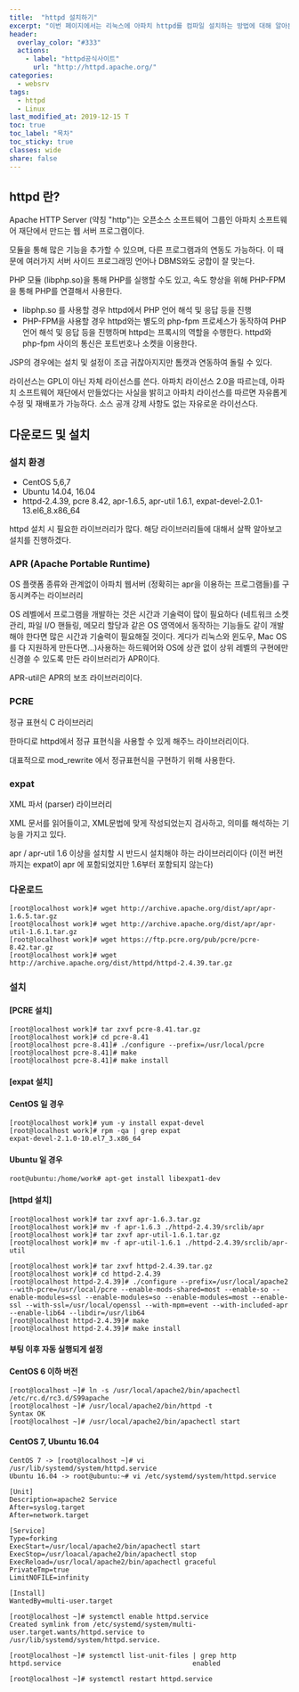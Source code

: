```yaml
---
title:  "httpd 설치하기"
excerpt: "이번 페이지에서는 리눅스에 아파치 httpd를 컴파일 설치하는 방법에 대해 알아본다."
header:
  overlay_color: "#333"
  actions:
    - label: "httpd공식사이트"
      url: "http://httpd.apache.org/"
categories:
  - websrv
tags:
  - httpd
  - Linux
last_modified_at: 2019-12-15 T
toc: true
toc_label: "목차"
toc_sticky: true
classes: wide
share: false
---
```


## httpd 란?

Apache HTTP Server (약칭 "http")는 오픈소스 소프트웨어 그룹인 아파치 소프트웨어 재단에서 만드는 웹 서버 프로그램이다.

모듈을 통해 많은 기능을 추가할 수 있으며, 다른 프로그램과의 연동도 가능하다. 이 때문에 여러가지 서버 사이드 프로그래밍 언어나 DBMS와도 궁합이 잘 맞는다.

PHP 모듈 (libphp.so)을 통해 PHP를 실행할 수도 있고, 속도 향상을 위해 PHP-FPM을 통해 PHP를 연결해서 사용한다.
- libphp.so 를 사용할 경우 httpd에서 PHP 언어 해석 및 응답 등을 진행
- PHP-FPM을 사용할 경우 httpd와는 별도의 php-fpm 프로세스가 동작하여 PHP 언어 해석 및 응답 등을 진행하며 httpd는 프록시의 역할을 수행한다. httpd와 php-fpm 사이의 통신은 포트번호나 소켓을 이용한다.

JSP의 경우에는 설치 및 설정이 조금 귀찮아지지만 톰캣과 연동하여 돌릴 수 있다.

라이선스는 GPL이 아닌 자체 라이선스를 쓴다. 아파치 라이선스 2.0을 따르는데, 아파치 소프트웨어 재단에서 만들었다는 사실을 밝히고 아파치 라이선스를 따르면 자유롭게 수정 및 재배포가 가능하다. 소스 공개 강제 사항도 없는 자유로운 라이선스다.

## 다운로드 및 설치

### 설치 환경

- CentOS 5,6,7
- Ubuntu 14.04, 16.04
- httpd-2.4.39, pcre 8.42, apr-1.6.5, apr-util 1.6.1, expat-devel-2.0.1-13.el6_8.x86_64

httpd 설치 시 필요한 라이브러리가 많다. 해당 라이브러리들에 대해서 살짝 알아보고 설치를 진행하겠다.

### APR (Apache Portable Runtime) 

OS 플랫폼 종류와 관계없이 아파치 웹서버 (정확히는 apr을 이용하는 프로그램들)를 구동시켜주는 라이브러리

OS 레벨에서 프로그램을 개발하는 것은 시간과 기술력이 많이 필요하다 (네트워크 소켓 관리, 파일 I/O 핸들링, 메모리 할당과 같은 OS 영역에서 동작하는 기능들도 같이 개발해야 한다면 많은 시간과 기술력이 필요해질 것이다. 게다가 리눅스와 윈도우, Mac OS를 다 지원하게 만든다면...)사용하는 하드웨어와 OS에 상관 없이 상위 레벨의 구현에만 신경쓸 수 있도록 만든 라이브러리가 APR이다. 

APR-util은 APR의 보조 라이브러리이다.

### PCRE

정규 표현식 C 라이브러리

한마디로 httpd에서 정규 표현식을 사용할 수 있게 해주느 라이브러리이다.

대표적으로 mod_rewrite 에서 정규표현식을 구현하기 위해 사용한다.

### expat

XML 파서 (parser) 라이브러리

XML 문서를 읽어들이고, XML문법에 맞게 작성되었는지 검사하고, 의미를 해석하는 기능을 가지고 있다.

apr / apr-util 1.6 이상을 설치할 시 반드시 설치해야 하는 라이브러리이다 (이전 버전까지는 expat이 apr 에 포함되었지만 1.6부터 포함되지 않는다)


### 다운로드

```
[root@localhost work]# wget http://archive.apache.org/dist/apr/apr-1.6.5.tar.gz
[root@localhost work]# wget http://archive.apache.org/dist/apr/apr-util-1.6.1.tar.gz
[root@localhost work]# wget https://ftp.pcre.org/pub/pcre/pcre-8.42.tar.gz
[root@localhost work]# wget http://archive.apache.org/dist/httpd/httpd-2.4.39.tar.gz
```

### 설치

#### [PCRE 설치]
```
[root@localhost work]# tar zxvf pcre-8.41.tar.gz
[root@localhost work]# cd pcre-8.41
[root@localhost pcre-8.41]# ./configure --prefix=/usr/local/pcre
[root@localhost pcre-8.41]# make
[root@localhost pcre-8.41]# make install
```

#### [expat 설치]

#### CentOS 일 경우
```
[root@localhost work]# yum -y install expat-devel
[root@localhost work]# rpm -qa | grep expat
expat-devel-2.1.0-10.el7_3.x86_64
```

#### Ubuntu 일 경우
```
root@ubuntu:/home/work# apt-get install libexpat1-dev
```


#### [httpd 설치]
```
[root@localhost work]# tar zxvf apr-1.6.3.tar.gz
[root@localhost work]# mv -f apr-1.6.3 ./httpd-2.4.39/srclib/apr
[root@localhost work]# tar zxvf apr-util-1.6.1.tar.gz
[root@localhost work]# mv -f apr-util-1.6.1 ./httpd-2.4.39/srclib/apr-util

[root@localhost work]# tar zxvf httpd-2.4.39.tar.gz
[root@localhost work]# cd httpd-2.4.39
[root@localhost httpd-2.4.39]# ./configure --prefix=/usr/local/apache2 --with-pcre=/usr/local/pcre --enable-mods-shared=most --enable-so --enable-modules=ssl --enable-modules=so --enable-modules=most --enable-ssl --with-ssl=/usr/local/openssl --with-mpm=event --with-included-apr --enable-lib64 --libdir=/usr/lib64
[root@localhost httpd-2.4.39]# make
[root@localhost httpd-2.4.39]# make install
```

#### 부팅 이후 자동 실행되게 설정
#### CentOS 6 이하 버전
```
[root@localhost ~]# ln -s /usr/local/apache2/bin/apachectl /etc/rc.d/rc3.d/S99apache
[root@localhost ~]# /usr/local/apache2/bin/httpd -t
Syntax OK
[root@localhost ~]# /usr/local/apache2/bin/apachectl start
```
#### CentOS 7, Ubuntu 16.04
```
CentOS 7 -> [root@localhost ~]# vi /usr/lib/systemd/system/httpd.service
Ubuntu 16.04 -> root@ubuntu:~# vi /etc/systemd/system/httpd.service

[Unit]
Description=apache2 Service
After=syslog.target
After=network.target

[Service]
Type=forking
ExecStart=/usr/local/apache2/bin/apachectl start
ExecStop=/usr/loacal/apache2/bin/apachectl stop
ExecReload=/usr/local/apache2/bin/apachectl graceful
PrivateTmp=true
LimitNOFILE=infinity

[Install]
WantedBy=multi-user.target

[root@localhost ~]# systemctl enable httpd.service
Created symlink from /etc/systemd/system/multi-user.target.wants/httpd.service to /usr/lib/systemd/system/httpd.service.

[root@localhost ~]# systemctl list-unit-files | grep http
httpd.service                                 enabled

[root@localhost ~]# systemctl restart httpd.service
```

